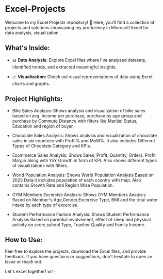 # Excel-Projects

Welcome to my Excel Projects repository! 🚀 Here, you'll find a collection of projects and solutions showcasing my proficiency in Microsoft Excel for data analysis, visualization.

## What's Inside:

- 📊 **Data Analysis:** Explore Excel files where I've analyzed datasets, identified trends, and extracted meaningful insights.
  
- 📈 **Visualization:** Check out visual representations of data using Excel charts and graphs.

## Project Highlights:

- Bike Sales Analysis: Shows analysis and visualization of bike sales based on avg. 
                       income per purchase, purchase by age group and purchase by 
                       Commute Distance with filters like Maritial Status, Education 
                       and region of buyer.
  
- Chocolate Sales Analysis: Shows analysis and visualization of chocolate sales in 
                            six countries with Profit% and MoM%. It also includes 
                            Different Types of Chocolate Category and KPIs.

- Ecommerce Sales Analysis: Shows Sales, Profit, Quantity, Orders, Profit Margin 
                            along with YoY Growth in form of KPI. Also shows 
                            different types of visualizations with filters.

- World Population Analysis: Shows World Population Analysis Based on 2023 Data.It 
                             includes population of each country with map. Also 
                             contains Growth Rate and Region Wise Population.

- GYM Members Excercise Analysis: Shows GYM Members Analysis Based on Member's
                                  Age,Gender,Excercise Type, BMI and the total
                                  water intake by each type of excercise.

- Student Performance Factors Analysis: Shows Student Performance Analysis Based on parential involvement,
                                  effect of sleep and physical activity on score,school Type, Teacher Quality and
                                  Family Income.
  


## How to Use:

Feel free to explore the projects, download the Excel files, and provide feedback. If you have questions or suggestions, don't hesitate to open an issue or reach out.

Let's excel together! 📊✨
